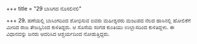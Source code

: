 +++
title = "29 ಬಾಸಿಗದ ನೊಸಲಿನಲಿ"

+++
29. ಹಣೆಯಲ್ಲಿ ಬಾಸಿಂಗದಿಂದ ಶೋಭಿಸುವ ಐವರು ಮಹೀಶ್ವರರು ಮಂಟಪದ ನೆಲದ ಹಾಸಿನಲ್ಲಿ ಹೋಲಿಕೆಗೆ ಮೀರಿದ ರಾಜ ತೇಜಸ್ಸಿನಿಂದ ಕುಳಿತಿದ್ದರು. ಆ ಸೊಸೆಯ ಸಂಗಡ ಕುಂತಿಯು ಉಲ್ಲಾಸದಿಂದ ಕುಳಿತಿದ್ದಳು. ಈ ವಿಧಾನವನ್ನು ಜನರು ಆವರಿಸಿದ ಆಶ್ಚರ್ಯದಿಂದ ನೋಡುತ್ತಿದ್ದರು.